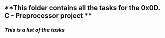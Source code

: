 ## **This folder contains all the tasks for the 0x0D. C - Preprocessor project **   
### *This is a list of the tasks*
